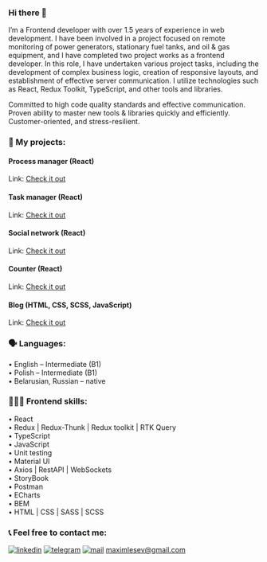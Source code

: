 ### Hi there 👋

I’m a Frontend developer with over 1.5 years of experience in web development. I have been involved in a project focused on remote monitoring of power generators, stationary fuel tanks, and oil & gas equipment, and I have completed two project works as a frontend developer. In this role, I have undertaken various project tasks, including the development of complex business logic, creation of responsive layouts, and establishment of effective server communication. I utilize technologies such as React, Redux Toolkit, TypeScript, and other tools and libraries.

Committed to high code quality standards and effective communication. Proven ability to master new tools & libraries quickly and efficiently. Customer-oriented, and stress-resilient.

### 💼 My projects:

#### Process manager (React)
Link: <a href="https://github.com/MaksLeseu/todolist-toolkit">Check it out</a>

#### Task manager (React)
Link: <a href="https://github.com/MaksLeseu/Todolist">Check it out</a>

#### Social network (React)
Link: <a href="https://github.com/MaksLeseu/social-network">Check it out</a>

#### Counter (React)
Link: <a href="https://github.com/MaksLeseu/counter">Check it out</a>

#### Blog (HTML, CSS, SCSS, JavaScript)
Link: <a href="https://github.com/MaksLeseu/blog">Check it out</a>


### 🗣️ Languages:
 • English – Intermediate (B1) <br>
 • Polish – Intermediate (B1) <br>
 • Belarusian, Russian – native <br>

### 🧑🏻‍💻 Frontend skills:
• React <br>
• Redux | Redux-Thunk | Redux toolkit | RTK Query <br>
• TypeScript <br>
• JavaScript <br>
• Unit testing <br>
• Material UI <br>
• Axios | RestAPI | WebSockets <br>
• StoryBook <br>
• Postman <br>
• ECharts <br>
• BEM <br>
• HTML | CSS | SASS | SCSS <br>

### 📞 Feel free to contact me: 
[<img alt="linkedin" src="https://img.shields.io/badge/LinkedIn-1572B6?style=for-the-badge&logo=linkedin&logoColor=white" />](https://www.linkedin.com/in/maxim-lesev-frontend/)
[<img src="https://img.shields.io/badge/Telegram-1572B6?style=for-the-badge&logo=telegram&logoColor=white" alt='telegram'/>](https://t.me/MaximFrontend)
[<img src='https://img.shields.io/badge/Gmail-1572B6?style=for-the-badge&logo=gmail&logoColor=white' alt='mail'/>](maximlesev@gmail.com) maximlesev@gmail.com
